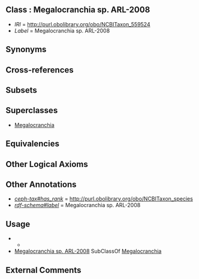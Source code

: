 
## Class : Megalocranchia sp. ARL-2008

 * *IRI* = http://purl.obolibrary.org/obo/NCBITaxon_559524
 * *Label* = Megalocranchia sp. ARL-2008

## Synonyms


## Cross-references


## Subsets


## Superclasses

 * [Megalocranchia](../../NCBITaxon/99/NCBITaxon_279099.md)

## Equivalencies


## Other Logical Axioms


## Other Annotations

 * *[ceph-tax#has_rank](../../ceph-tax#has/nk/ceph-tax#has_rank.md)* = http://purl.obolibrary.org/obo/NCBITaxon_species
 * *[rdf-schema#label](../../el/rdf-schema#label.md)* = Megalocranchia sp. ARL-2008

## Usage

 * -
 * [Megalocranchia sp. ARL-2008](../../NCBITaxon/24/NCBITaxon_559524.md) SubClassOf [Megalocranchia](../../NCBITaxon/99/NCBITaxon_279099.md)

## External Comments

